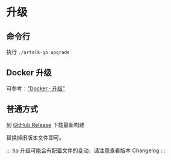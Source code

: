 # 升级

## 命令行

执行 `./artalk-go upgrade`

## Docker 升级

可参考：[“Docker · 升级”](./docker.md#升级)

## 普通方式

到 [GitHub Release](https://github.com/ArtalkJS/ArtalkGo/releases) 下载最新构建

替换掉旧版本文件即可。

::: tip
升级可能会有配置文件的变动，请注意查看版本 Changelog
:::
